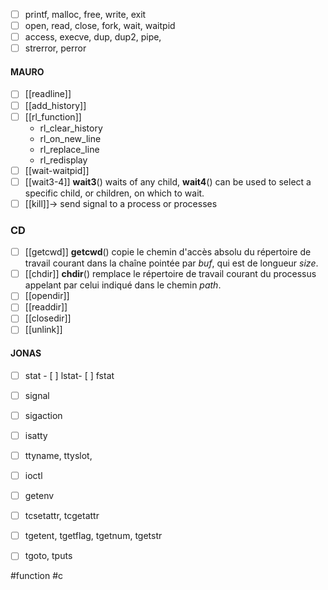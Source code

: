 - [ ] printf, malloc, free, write, exit
- [ ] open, read, close, fork, wait, waitpid
- [ ] access, execve, dup, dup2, pipe,
- [ ] strerror, perror
#### MAURO
- [ ] [[readline]]
- [ ] [[add_history]]
- [ ] [[rl_function]]
	- rl_clear_history
	- rl_on_new_line
	- rl_replace_line
	- rl_redisplay
- [ ] [[wait-waitpid]]
- [ ] [[wait3-4]]
**wait3**() waits of any child, 
**wait4**() can be used to select a specific child, or children, on which to wait.
- [ ] [[kill]]-> send signal to a process or processes

### CD
- [ ] [[getcwd]]
**getcwd**() copie le chemin d'accès absolu du répertoire de travail courant dans la chaîne pointée par _buf_, qui est de longueur _size_.
- [ ] [[chdir]]
**chdir**() remplace le répertoire de travail courant du processus appelant par celui indiqué dans le chemin _path_.
- [ ] [[opendir]]
- [ ] [[readdir]]
- [ ] [[closedir]]
- [ ] [[unlink]]

#### JONAS
- [ ] stat - [ ] lstat- [ ] fstat 
- [ ] signal
- [ ] sigaction
- [ ] isatty
- [ ] ttyname, ttyslot, 
- [ ] ioctl 
- [ ] getenv
- [ ] tcsetattr, tcgetattr
- [ ] tgetent, tgetflag, tgetnum, tgetstr
- [ ] tgoto, tputs


#function #c
